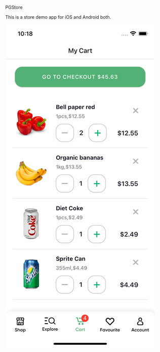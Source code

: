 PGStore

This is a store demo app for iOS and Android both.

![](https://github.com/PredictGroup/PGStore/blob/main/images/Simulator%20Screen%20Shot%20-%20iPhone%2013%20-%202022-09-02%20at%2010.18.56.png)
